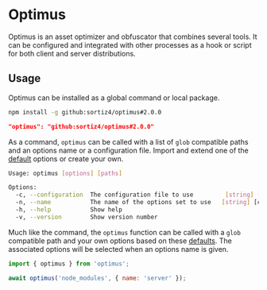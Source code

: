 # Optimus
Optimus is an asset optimizer and obfuscator that combines several tools. It
can be configured and integrated with other processes as a hook or script for
both client and server distributions.

## Usage
Optimus can be installed as a global command or local package.

```sh
npm install -g github:sortiz4/optimus#2.0.0
```

```json
"optimus": "github:sortiz4/optimus#2.0.0"
```

As a command, `optimus` can be called with a list of `glob` compatible paths
and an options name or a configuration file. Import and extend one of the
[default][1] options or create your own.

```sh
Usage: optimus [options] [paths]

Options:
  -c, --configuration  The configuration file to use         [string] [default: ".optimusrc.json"]
  -n, --name           The name of the options set to use   [string] [choices: "mobile", "server"]
  -h, --help           Show help                                                         [boolean]
  -v, --version        Show version number                                               [boolean]
```

Much like the command, the `optimus` function can be called with a `glob`
compatible path and your own options based on these [defaults][1]. The
associated options will be selected when an options name is given.

```js
import { optimus } from 'optimus';

await optimus('node_modules', { name: 'server' });
```

[1]: https://github.com/sortiz4/optimus/blob/master/src/core.ts#L6
